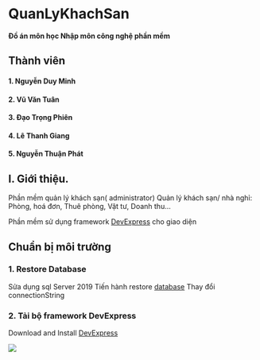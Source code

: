 # QuanLyKhachSan
**Đồ án môn học Nhập môn công nghệ phần mềm**
## Thành viên
####    1. Nguyễn Duy Minh 
####    2. Vũ Văn Tuân 
####    3. Đạo Trọng Phiên
####    4. Lê Thanh Giang
####    5. Nguyễn Thuận Phát
## I. Giới thiệu.
Phần mềm quản lý khách sạn( administrator)
Quản lý khách sạn/ nhà nghỉ: Phòng, hoá đơn, Thuê phòng, Vật tư, Doanh thu...

Phần mềm sử dụng framework [DevExpress](https://devexpress.com) cho giao diện
## Chuẩn bị môi trường
### 1. Restore Database 
Sửa dụng sql Server 2019 
Tiến hành restore [database](https://github.com/minhnduy/QuanLyKhachSan/blob/master/Database/QLKS.bak) 
Thay đổi connectionString
### 2. Tải bộ framework DevExpress
Download and Install [DevExpress](https://www.devexpress.com/Products/Try) 

<img src="https://user-images.githubusercontent.com/45306270/124341894-0523e200-dbea-11eb-89d0-f722ad741364.png">

